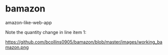 # bamazon
amazon-like-web-app

Note the quantity change in line item 1:

https://github.com/bcollins0905/bamazon/blob/master/images/working_bamazon.png
